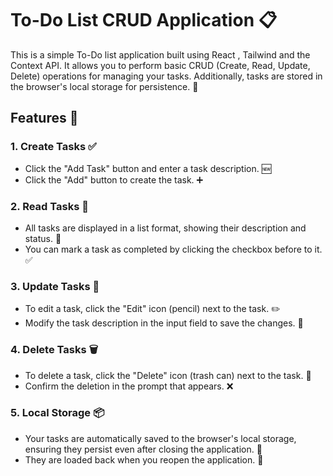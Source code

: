 # To-Do List CRUD Application 📋

This is a simple To-Do list application built using React , Tailwind and the Context API. It allows you to perform basic CRUD (Create, Read, Update, Delete) operations for managing your tasks. Additionally, tasks are stored in the browser's local storage for persistence. 🚀

## Features 🌟

### 1. Create Tasks ✅
-  Click the "Add Task" button and enter a task description. 🆕
-  Click the "Add" button to create the task. ➕
  
### 2. Read Tasks 📖
- All tasks are displayed in a list format, showing their description and status. 📜
- You can mark a task as completed by clicking the checkbox before to it. ✅
  
### 3. Update Tasks 📝
- To edit a task, click the "Edit" icon (pencil) next to the task. ✏️
- Modify the task description in the input field  to save the changes. 💾
  
### 4. Delete Tasks 🗑️
- To delete a task, click the "Delete" icon (trash can) next to the task. 🚮
- Confirm the deletion in the prompt that appears. ❌
  
### 5. Local Storage 📦
- Your tasks are automatically saved to the browser's local storage, ensuring they persist even after closing the application. 💼
- They are loaded back when you reopen the application. 🔄
 

